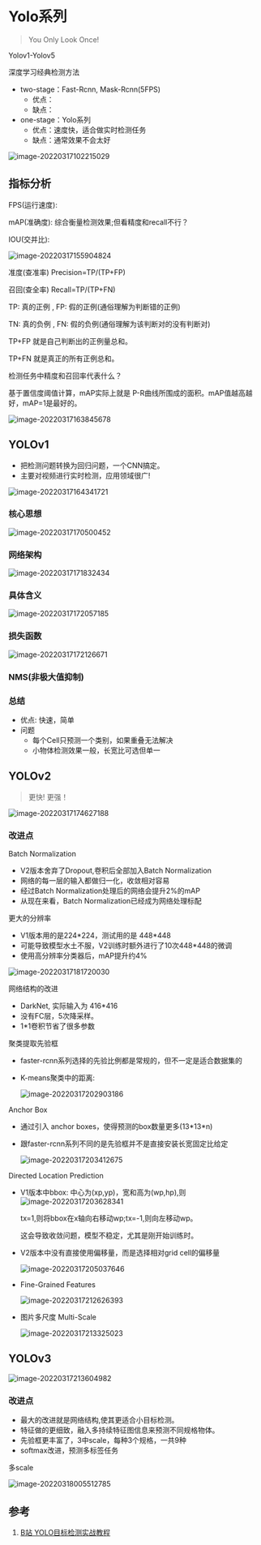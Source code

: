 # Yolo系列

> You Only Look Once!

Yolov1-Yolov5

深度学习经典检测方法

* two-stage：Fast-Rcnn, Mask-Rcnn(5FPS)
  * 优点：
  * 缺点：
* one-stage：Yolo系列
  * 优点：速度快，适合做实时检测任务
  * 缺点：通常效果不会太好

![image-20220317102215029](README.assets/image-20220317102215029.png)

## 指标分析

FPS(运行速度):

mAP(准确度): 综合衡量检测效果;但看精度和recall不行？

IOU(交并比):

![image-20220317155904824](README.assets/image-20220317155904824.png)



准度(查准率) Precision=TP/(TP+FP)     

召回(查全率) Recall=TP/(TP+FN)

TP: 真的正例 , FP: 假的正例(通俗理解为判断错的正例)

TN: 真的负例 , FN: 假的负例(通俗理解为该判断对的没有判断对)

TP+FP 就是自己判断出的正例量总和。

TP+FN 就是真正的所有正例总和。



检测任务中精度和召回率代表什么？

基于置信度阈值计算，mAP实际上就是 P-R曲线所围成的面积。mAP值越高越好，mAP=1是最好的。

![image-20220317163845678](README.assets/image-20220317163845678.png)

## YOLOv1

* 把检测问题转换为回归问题，一个CNN搞定。
* 主要对视频进行实时检测，应用领域很广!

![image-20220317164341721](README.assets/image-20220317164341721.png)

### 核心思想

![image-20220317170500452](README.assets/image-20220317170500452.png)

### 网络架构

![image-20220317171832434](README.assets/image-20220317171832434.png)

### 具体含义

![image-20220317172057185](README.assets/image-20220317172057185.png)

### 损失函数

![image-20220317172126671](README.assets/image-20220317172126671.png)

### NMS(非极大值抑制)

### 总结

* 优点: 快速，简单
* 问题
  * 每个Cell只预测一个类别，如果重叠无法解决
  * 小物体检测效果一般，长宽比可选但单一

## YOLOv2

> 更快! 更强！

![image-20220317174627188](README.assets/image-20220317174627188.png)

### 改进点

Batch Normalization

* V2版本舍弃了Dropout,卷积后全部加入Batch Normalization
* 网络的每一层的输入都做归一化，收敛相对容易
* 经过Batch Normalization处理后的网络会提升2%的mAP
* 从现在来看，Batch Normalization已经成为网络处理标配

更大的分辨率

* V1版本用的是224\*224，测试用的是 448\*448
* 可能导致模型水土不服，V2训练时额外进行了10次448\*448的微调
* 使用高分辨率分类器后，mAP提升约4%

![image-20220317181720030](README.assets/image-20220317181720030.png)

网络结构的改进

* DarkNet, 实际输入为 416\*416
* 没有FC层，5次降采样。
* 1\*1卷积节省了很多参数

聚类提取先验框

* faster-rcnn系列选择的先验比例都是常规的，但不一定是适合数据集的

* K-means聚类中的距离:

  ![image-20220317202903186](README.assets/image-20220317202903186.png)

Anchor Box

* 通过引入 anchor boxes，使得预测的box数量更多(13\*13\*n)

* 跟faster-rcnn系列不同的是先验框并不是直接安装长宽固定比给定

  ![image-20220317203412675](README.assets/image-20220317203412675.png)

Directed Location Prediction

* V1版本中bbox: 中心为(xp,yp)，宽和高为(wp,hp),则![image-20220317203628341](README.assets/image-20220317203628341.png)

  tx=1,则将bbox在x轴向右移动wp;tx=-1,则向左移动wp。

  这会导致收敛问题，模型不稳定，尤其是刚开始训练时。

* V2版本中没有直接使用偏移量，而是选择相对grid cell的偏移量

  ![image-20220317205037646](README.assets/image-20220317205037646.png)

* Fine-Grained Features

  ![image-20220317212626393](README.assets/image-20220317212626393.png)

* 图片多尺度 Multi-Scale

  ![image-20220317213325023](README.assets/image-20220317213325023.png)

## YOLOv3

![image-20220317213604982](README.assets/image-20220317213604982.png)

### 改进点

* 最大的改进就是网络结构,使其更适合小目标检测。
* 特征做的更细致，融入多持续特征图信息来预测不同规格物体。
* 先验框更丰富了，3中scale，每种3个规格，一共9种
* softmax改进，预测多标签任务

多scale

![image-20220318005512785](README.assets/image-20220318005512785.png)

## 参考

1. [B站 YOLO目标检测实战教程](https://www.bilibili.com/video/BV1ha411r7cK)

